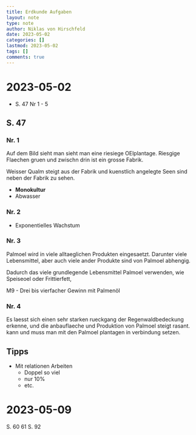 ```yaml
---
title: Erdkunde Aufgaben
layout: note
type: note
author: Niklas von Hirschfeld
date: 2023-05-02
categories: []
lastmod: 2023-05-02
tags: []
comments: true
---
```


# 2023-05-02

- S. 47 Nr 1 - 5

## S. 47

### Nr. 1

Auf dem Bild sieht man sieht man eine riesiege OElplantage. Riesgige Flaechen
gruen und zwischn drin ist ein grosse Fabrik.

Weisser Qualm steigt aus der Fabrik und kuenstlich angelegte Seen sind neben der
Fabrik zu sehen.

- **Monokultur**
- Abwasser

### Nr. 2

- Exponentielles Wachstum


### Nr. 3

Palmoel wird in viele alltaeglichen Produkten eingesaetzt. Darunter viele Lebensmittel,
aber auch viele ander Produkte sind von Palmoel abhengig.

Dadurch das viele grundlegende Lebensmittel Palmoel verwenden, wie Speiseoel oder Frittierfett,

M9 - Drei bis vierfacher Gewinn mit Palmenöl

### Nr. 4

Es laesst sich einen sehr starken rueckgang der Regenwaldbedeckung erkenne, 
und die anbauflaeche und Produktion von Palmoel steigt rasant.
kann und muss man mit den Palmoel plantagen in verbindung setzen.

## Tipps

- Mit relationen Arbeiten
    - Doppel so viel
    - nur 10%
    - etc.

# 2023-05-09

S. 60 61
S. 92


